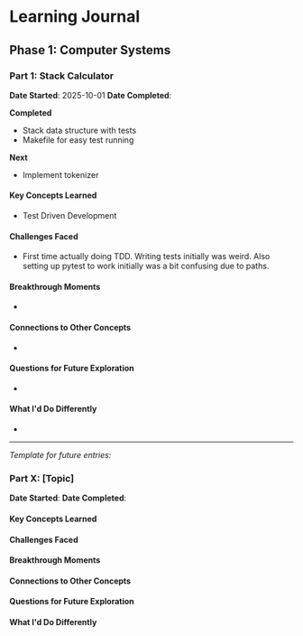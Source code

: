 # Learning Journal

## Phase 1: Computer Systems

### Part 1: Stack Calculator

**Date Started**: 2025-10-01
**Date Completed**:

**Completed**
- Stack data structure with tests
- Makefile for easy test running

**Next**
- Implement tokenizer

#### Key Concepts Learned

- Test Driven Development

#### Challenges Faced

- First time actually doing TDD. Writing tests initially was weird. Also setting up pytest to work initially was a bit confusing due to paths.

#### Breakthrough Moments

- 

#### Connections to Other Concepts

- 

#### Questions for Future Exploration

- 

#### What I'd Do Differently

- 

---

*Template for future entries:*

### Part X: [Topic]

**Date Started**:
**Date Completed**:

#### Key Concepts Learned

#### Challenges Faced

#### Breakthrough Moments

#### Connections to Other Concepts

#### Questions for Future Exploration

#### What I'd Do Differently
